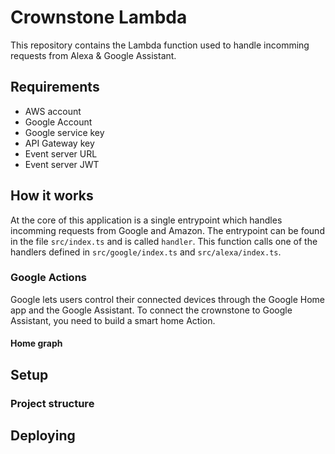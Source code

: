 # Crownstone Lambda

This repository contains the Lambda function used to handle incomming requests from Alexa & Google Assistant. 

## Requirements
- AWS account
- Google Account
- Google service key
- API Gateway key
- Event server URL
- Event server JWT


## How it works
At the core of this application is a single entrypoint which handles incomming requests from Google and Amazon. The entrypoint can be found in the file `src/index.ts` and is called `handler`. This function calls one of the handlers defined in `src/google/index.ts` and `src/alexa/index.ts`.




### Google Actions 
Google lets users control their connected devices through the Google Home app and the Google Assistant. To connect the crownstone to Google Assistant, you need to build a smart home Action. 

#### Home graph



## Setup


### Project structure


## Deploying


